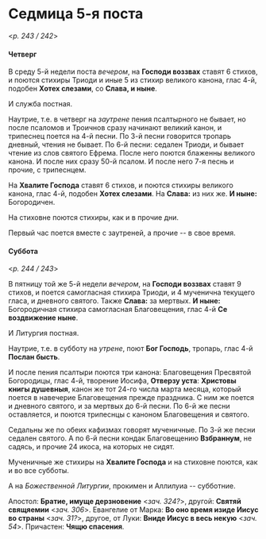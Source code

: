 
# Седмица 5-я поста

<*p. 243 / 242*>

#### Четверг

В среду 5-й недели поста *вечером*, на **Господи воззвах** ставят 6 стихов, и поются стихиры Триоди 
и иные 5 из стихир великого канона, глас 4-й, подобен **Хотех слезами**, со **Слава, и ныне**. 

И служба постная. 

Наутрие, т.е. в четверг на *заутрене* пения псалтырного не бывает, но после псаломов и Троичнов 
сразу начинают великий канон, и трипеснец поется на 4-й песни. 
По 3-й песни говорится тропарь дневный, чтения не бывает. 
По 6-й песни: седален Триоди, и бывает чтение из слов святого Ефрема. После него поются блаженны 
великого канона. И после них сразу 50-й псалом. И после него 7-я песнь и прочие, с трипеснцем. 

На **Хвалите Господа** ставят 6 стихов, и поются стихиры великого канона, глас 4-й, подобен **Хотех слезами**. 
На **Слава:** из них же. **И ныне:** Богородичен. 

На стиховне поются стихиры, как и в прочие дни. 
  
Первый час поется вместе с заутреней, а прочие -- в свое время.

#### Суббота

<*p. 244 / 243*>

В пятницу той же 5-й недели *вечером*, на **Господи воззвах** ставят 9 стихов, и поется самогласная 
стихира Триоди, и 4 мученична текущего гласа, и дневного святого. Также **Слава:** за мертвых. 
**И ныне:** Богородичная стихира самогласная Благовещения, глас 4-й **Се воздвижение ныне**.

И Литургия постная. 

Наутрие, т.е. в субботу на *утрене*, поют **Бог Господь**, тропарь, глас 4-й **Послан бысть**. 

И после пения псалтыри поются три канона: Благовещения Пресвятой Богородицы, глас 4-й, творение Иосифа, 
**Отверзу уста**: **Христовы книгы душевныя**, канон же тот 24-го числа марта месяца, который поется 
в навечерие Благовещения прежде праздника. С ним же поется и дневного святого, и за мертвых до 6-й песни. 
По 6-й же песни оставляется, и поются трипеснцы с каноном Благовещения и святого. 

Седальны же по обеих кафизмах говорят мученичные. 
По 3-й же песни седален святого. 
А по 6-й песни кондак Благовещению **Взбраннум**, не садясь, и прочие 24 икоса, на которых не сидят. 

Мученичные же стихиры на **Хвалите Господа** и на стиховне поются, как и во все субботы. 

А на *Божественной Литургии*, прокимен и Аллилуиа -- субботние. 

Апостол: **Братие, имуще дерзновение** <*зач. 324?*>, другой: **Святяй свящяемии** <*зач. 306*>. 
Евангелие от Марка: **Во оно время изиде Иисус во страны** <*зач. 31?*>, 
другое, от Луки: **Вниде Иисус в весь некую** <*зач. 54*>. 
Причастен: **Чящю спасения**. 
